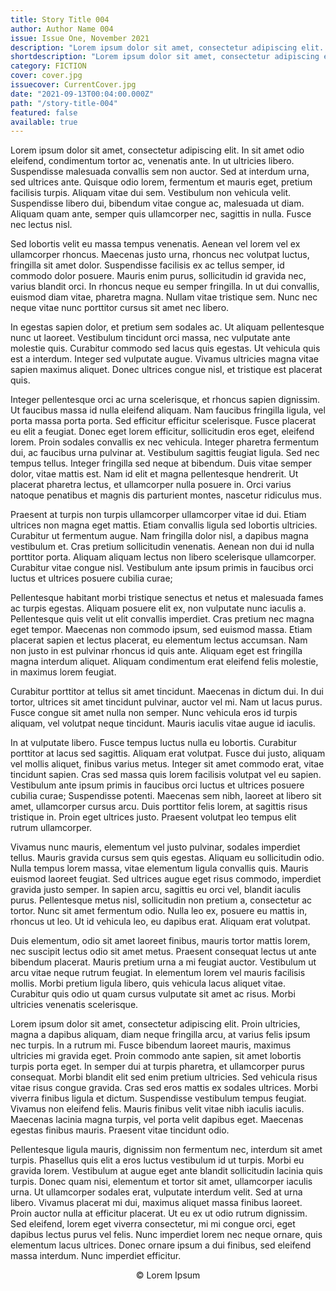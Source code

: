 ```yaml
---
title: Story Title 004
author: Author Name 004
issue: Issue One, November 2021
description: "Lorem ipsum dolor sit amet, consectetur adipiscing elit. In sit amet odio eleifend, condimentum tortor ac, venenatis ante. In ut ultricies libero. Suspendisse malesuada convallis sem non auctor. Sed at interdum urna, sed ultrices ante. Quisque odio lorem, fermentum et mauris eget, pretium facilisis turpis. Aliquam vitae dui sem. Vestibulum non vehicula velit. Suspendisse libero dui, bibendum vitae congue ac, malesuada ut diam. Aliquam quam ante, semper quis ullamcorper nec, sagittis in nulla. Fusce nec lectus nisl.<p>Sed lobortis velit eu massa tempus venenatis. Aenean vel lorem vel ex ullamcorper rhoncus. Maecenas justo urna, rhoncus nec volutpat luctus, fringilla sit amet dolor. Suspendisse facilisis ex ac tellus semper, id commodo dolor posuere. Mauris enim purus, sollicitudin id gravida nec, varius blandit orci. In rhoncus neque eu semper fringilla. In ut dui convallis, euismod diam vitae, pharetra magna. Nullam vitae tristique sem. Nunc nec neque vitae nunc porttitor cursus sit amet nec libero.</p>"
shortdescription: "Lorem ipsum dolor sit amet, consectetur adipiscing elit. In sit amet odio eleifend, condimentum tortor ac, venenatis ante. In ut ultricies libero. Suspendisse malesuada convallis sem non auctor. Sed at interdum urna, sed ultrices ante. Quisque odio lorem, fermentum et mauris eget, pretium facilisis turpis. Aliquam vitae dui sem. Vestibulum non vehicula velit. Suspendisse libero dui, bibendum vitae congue ac, malesuada ut diam. Aliquam quam ante, semper quis ullamcorper nec, sagittis in nulla. Fusce nec lectus nisl."
category: FICTION
cover: cover.jpg
issuecover: CurrentCover.jpg
date: "2021-09-13T00:04:00.000Z"
path: "/story-title-004"
featured: false
available: true
---
```


Lorem ipsum dolor sit amet, consectetur adipiscing elit. In sit amet odio eleifend, condimentum tortor ac, venenatis ante. In ut ultricies libero. Suspendisse malesuada convallis sem non auctor. Sed at interdum urna, sed ultrices ante. Quisque odio lorem, fermentum et mauris eget, pretium facilisis turpis. Aliquam vitae dui sem. Vestibulum non vehicula velit. Suspendisse libero dui, bibendum vitae congue ac, malesuada ut diam. Aliquam quam ante, semper quis ullamcorper nec, sagittis in nulla. Fusce nec lectus nisl.

Sed lobortis velit eu massa tempus venenatis. Aenean vel lorem vel ex ullamcorper rhoncus. Maecenas justo urna, rhoncus nec volutpat luctus, fringilla sit amet dolor. Suspendisse facilisis ex ac tellus semper, id commodo dolor posuere. Mauris enim purus, sollicitudin id gravida nec, varius blandit orci. In rhoncus neque eu semper fringilla. In ut dui convallis, euismod diam vitae, pharetra magna. Nullam vitae tristique sem. Nunc nec neque vitae nunc porttitor cursus sit amet nec libero.

In egestas sapien dolor, et pretium sem sodales ac. Ut aliquam pellentesque nunc ut laoreet. Vestibulum tincidunt orci massa, nec vulputate ante molestie quis. Curabitur commodo sed lacus quis egestas. Ut vehicula quis est a interdum. Integer sed vulputate augue. Vivamus ultricies magna vitae sapien maximus aliquet. Donec ultrices congue nisl, et tristique est placerat quis.

Integer pellentesque orci ac urna scelerisque, et rhoncus sapien dignissim. Ut faucibus massa id nulla eleifend aliquam. Nam faucibus fringilla ligula, vel porta massa porta porta. Sed efficitur efficitur scelerisque. Fusce placerat eu elit a feugiat. Donec eget lorem efficitur, sollicitudin eros eget, eleifend lorem. Proin sodales convallis ex nec vehicula. Integer pharetra fermentum dui, ac faucibus urna pulvinar at. Vestibulum sagittis feugiat ligula. Sed nec tempus tellus. Integer fringilla sed neque at bibendum. Duis vitae semper dolor, vitae mattis est. Nam id elit et magna pellentesque hendrerit. Ut placerat pharetra lectus, et ullamcorper nulla posuere in. Orci varius natoque penatibus et magnis dis parturient montes, nascetur ridiculus mus.

Praesent at turpis non turpis ullamcorper ullamcorper vitae id dui. Etiam ultrices non magna eget mattis. Etiam convallis ligula sed lobortis ultricies. Curabitur ut fermentum augue. Nam fringilla dolor nisl, a dapibus magna vestibulum et. Cras pretium sollicitudin venenatis. Aenean non dui id nulla porttitor porta. Aliquam aliquam lectus non libero scelerisque ullamcorper. Curabitur vitae congue nisl. Vestibulum ante ipsum primis in faucibus orci luctus et ultrices posuere cubilia curae;

Pellentesque habitant morbi tristique senectus et netus et malesuada fames ac turpis egestas. Aliquam posuere elit ex, non vulputate nunc iaculis a. Pellentesque quis velit ut elit convallis imperdiet. Cras pretium nec magna eget tempor. Maecenas non commodo ipsum, sed euismod massa. Etiam placerat sapien et lectus placerat, eu elementum lectus accumsan. Nam non justo in est pulvinar rhoncus id quis ante. Aliquam eget est fringilla magna interdum aliquet. Aliquam condimentum erat eleifend felis molestie, in maximus lorem feugiat.

Curabitur porttitor at tellus sit amet tincidunt. Maecenas in dictum dui. In dui tortor, ultrices sit amet tincidunt pulvinar, auctor vel mi. Nam ut lacus purus. Fusce congue sit amet nulla non semper. Nunc vehicula eros id turpis aliquam, vel volutpat neque tincidunt. Mauris iaculis vitae augue id iaculis.

In at vulputate libero. Fusce tempus luctus nulla eu lobortis. Curabitur porttitor at lacus sed sagittis. Aliquam erat volutpat. Fusce dui justo, aliquam vel mollis aliquet, finibus varius metus. Integer sit amet commodo erat, vitae tincidunt sapien. Cras sed massa quis lorem facilisis volutpat vel eu sapien. Vestibulum ante ipsum primis in faucibus orci luctus et ultrices posuere cubilia curae; Suspendisse potenti. Maecenas sem nibh, laoreet at libero sit amet, ullamcorper cursus arcu. Duis porttitor felis lorem, at sagittis risus tristique in. Proin eget ultrices justo. Praesent volutpat leo tempus elit rutrum ullamcorper.

Vivamus nunc mauris, elementum vel justo pulvinar, sodales imperdiet tellus. Mauris gravida cursus sem quis egestas. Aliquam eu sollicitudin odio. Nulla tempus lorem massa, vitae elementum ligula convallis quis. Mauris euismod laoreet feugiat. Sed ultrices augue eget risus commodo, imperdiet gravida justo semper. In sapien arcu, sagittis eu orci vel, blandit iaculis purus. Pellentesque metus nisl, sollicitudin non pretium a, consectetur ac tortor. Nunc sit amet fermentum odio. Nulla leo ex, posuere eu mattis in, rhoncus ut leo. Ut id vehicula leo, eu dapibus erat. Aliquam erat volutpat.

Duis elementum, odio sit amet laoreet finibus, mauris tortor mattis lorem, nec suscipit lectus odio sit amet metus. Praesent consequat lectus ut ante bibendum placerat. Mauris pretium urna a mi feugiat auctor. Vestibulum ut arcu vitae neque rutrum feugiat. In elementum lorem vel mauris facilisis mollis. Morbi pretium ligula libero, quis vehicula lacus aliquet vitae. Curabitur quis odio ut quam cursus vulputate sit amet ac risus. Morbi ultricies venenatis scelerisque.

Lorem ipsum dolor sit amet, consectetur adipiscing elit. Proin ultricies, magna a dapibus aliquam, diam neque fringilla arcu, at varius felis ipsum nec turpis. In a rutrum mi. Fusce bibendum laoreet mauris, maximus ultricies mi gravida eget. Proin commodo ante sapien, sit amet lobortis turpis porta eget. In semper dui at turpis pharetra, et ullamcorper purus consequat. Morbi blandit elit sed enim pretium ultricies. Sed vehicula risus vitae risus congue gravida. Cras sed eros mattis ex sodales ultrices. Morbi viverra finibus ligula et dictum. Suspendisse vestibulum tempus feugiat. Vivamus non eleifend felis. Mauris finibus velit vitae nibh iaculis iaculis. Maecenas lacinia magna turpis, vel porta velit dapibus eget. Maecenas egestas finibus mauris. Praesent vitae tincidunt odio.

Pellentesque ligula mauris, dignissim non fermentum nec, interdum sit amet turpis. Phasellus quis elit a eros luctus vestibulum id ut turpis. Morbi eu gravida lorem. Vestibulum at augue eget ante blandit sollicitudin lacinia quis turpis. Donec quam nisi, elementum et tortor sit amet, ullamcorper iaculis urna. Ut ullamcorper sodales erat, vulputate interdum velit. Sed at urna libero. Vivamus placerat mi dui, maximus aliquet massa finibus laoreet. Proin auctor nulla at efficitur placerat. Ut eu ex ut odio rutrum dignissim. Sed eleifend, lorem eget viverra consectetur, mi mi congue orci, eget dapibus lectus purus vel felis. Nunc imperdiet lorem nec neque ornare, quis elementum lacus ultrices. Donec ornare ipsum a dui finibus, sed eleifend massa interdum. Nunc imperdiet efficitur.
<br />
<p style="text-align: center;">© Lorem Ipsum</p>